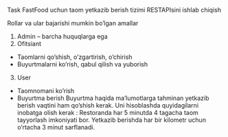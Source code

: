 Task
FastFood uchun taom yetkazib berish tizimi RESTAPIsini ishlab chiqish
 
Rollar va ular bajarishi mumkin bo’lgan amallar
1. Admin – barcha huquqlarga ega
2. Ofitsiant
- Taomlarni qo’shish, o’zgartirish, o’chirish
- Buyurtmalarni ko’rish, qabul qilish va yuborish
3. User
- Taomnomani ko’rish
- Buyurtma berish
Buyurtma haqida ma’lumotlarga tahminan yetkazib berish vaqtini ham qo’shish kerak. Uni hisoblashda quyidagilarni inobatga olish kerak : Restoranda har 5 minutda 4 tagacha taom tayyorlash imkoniyati bor. Yetkazib berishda har bir kilometr uchun o’rtacha 3 minut sarflanadi.
